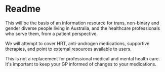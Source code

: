 # Readme

This will be the basis of an information resource for trans, non-binary and gender diverse people living in Australia, and the healthcare professionals who serve them, from a patient perspective.

We will attempt to cover HRT, anti-androgen medications, supportive therapies, and point to external resources available to users.

This is not a replacement for professional medical and mental health care. It's important to keep your GP informed of changes to your medications.
